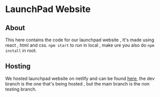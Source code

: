 # LaunchPad Website

## About
  This here contains the code for our launchpad website , It's  made using react , html and css.
  ```npm start``` to run in local , make ure you also do  ```npm install``` in root.
  
## Hosting
  We hosted launchpad website on netlify and can be found [here](https://launchpad-ideathon.netlify.app),
  the dev branch is the one that's being hosted , but the main branch is the non testing branch.
